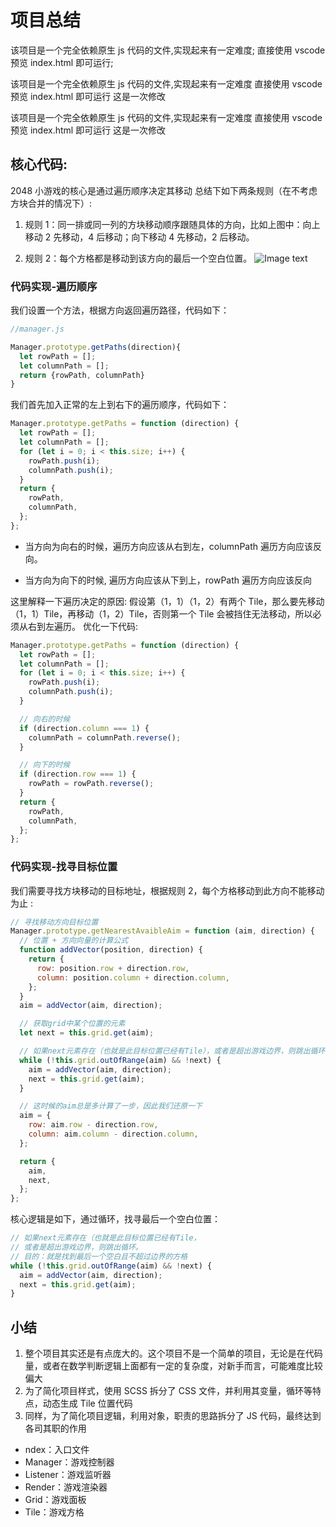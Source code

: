 # 项目总结

该项目是一个完全依赖原生 js 代码的文件,实现起来有一定难度;
直接使用 vscode 预览 index.html 即可运行;

该项目是一个完全依赖原生 js 代码的文件,实现起来有一定难度
直接使用 vscode 预览 index.html 即可运行
这是一次修改

该项目是一个完全依赖原生 js 代码的文件,实现起来有一定难度
直接使用 vscode 预览 index.html 即可运行
这是一次修改

## 核心代码:

2048 小游戏的核心是通过遍历顺序决定其移动
总结下如下两条规则（在不考虑方块合并的情况下）:

1. 规则 1：同一排或同一列的方块移动顺序跟随具体的方向，比如上图中：向上移动 2 先移动，4 后移动；向下移动 4 先移动，2 后移动。

2. 规则 2：每个方格都是移动到该方向的最后一个空白位置。
   ![Image text](https://style.youkeda.com/img/course/f10/4/2.jpeg)

### 代码实现-遍历顺序

我们设置一个方法，根据方向返回遍历路径，代码如下：

```js
//manager.js

Manager.prototype.getPaths(direction){
  let rowPath = [];
  let columnPath = [];
  return {rowPath, columnPath}
}
```

我们首先加入正常的左上到右下的遍历顺序，代码如下：

```js
Manager.prototype.getPaths = function (direction) {
  let rowPath = [];
  let columnPath = [];
  for (let i = 0; i < this.size; i++) {
    rowPath.push(i);
    columnPath.push(i);
  }
  return {
    rowPath,
    columnPath,
  };
};
```

- 当方向为向右的时候，遍历方向应该从右到左，columnPath 遍历方向应该反向。

- 当方向为向下的时候, 遍历方向应该从下到上，rowPath 遍历方向应该反向

这里解释一下遍历决定的原因:
假设第（1，1）（1，2）有两个 Tile，那么要先移动（1，1）Tile，再移动（1，2）Tile，否则第一个 Tile 会被挡住无法移动，所以必须从右到左遍历。
优化一下代码:

```js
Manager.prototype.getPaths = function (direction) {
  let rowPath = [];
  let columnPath = [];
  for (let i = 0; i < this.size; i++) {
    rowPath.push(i);
    columnPath.push(i);
  }

  // 向右的时候
  if (direction.column === 1) {
    columnPath = columnPath.reverse();
  }

  // 向下的时候
  if (direction.row === 1) {
    rowPath = rowPath.reverse();
  }
  return {
    rowPath,
    columnPath,
  };
};
```

### 代码实现-找寻目标位置

我们需要寻找方块移动的目标地址，根据规则 2，每个方格移动到此方向不能移动为止 :

```js
// 寻找移动方向目标位置
Manager.prototype.getNearestAvaibleAim = function (aim, direction) {
  // 位置 + 方向向量的计算公式
  function addVector(position, direction) {
    return {
      row: position.row + direction.row,
      column: position.column + direction.column,
    };
  }
  aim = addVector(aim, direction);

  // 获取grid中某个位置的元素
  let next = this.grid.get(aim);

  // 如果next元素存在（也就是此目标位置已经有Tile），或者是超出游戏边界，则跳出循环。目的：就是找到最后一个空白且不超过边界的方格
  while (!this.grid.outOfRange(aim) && !next) {
    aim = addVector(aim, direction);
    next = this.grid.get(aim);
  }

  // 这时候的aim总是多计算了一步，因此我们还原一下
  aim = {
    row: aim.row - direction.row,
    column: aim.column - direction.column,
  };

  return {
    aim,
    next,
  };
};
```

核心逻辑是如下，通过循环，找寻最后一个空白位置：

```js
// 如果next元素存在（也就是此目标位置已经有Tile，
// 或者是超出游戏边界，则跳出循环。
// 目的：就是找到最后一个空白且不超过边界的方格
while (!this.grid.outOfRange(aim) && !next) {
  aim = addVector(aim, direction);
  next = this.grid.get(aim);
}
```

## 小结

1. 整个项目其实还是有点庞大的。这个项目不是一个简单的项目，无论是在代码量，或者在数学判断逻辑上面都有一定的复杂度，对新手而言，可能难度比较偏大
2. 为了简化项目样式，使用 SCSS 拆分了 CSS 文件，并利用其变量，循环等特点，动态生成 Tile 位置代码
3. 同样，为了简化项目逻辑，利用对象，职责的思路拆分了 JS 代码，最终达到各司其职的作用

- ndex：入口文件
- Manager：游戏控制器
- Listener：游戏监听器
- Render：游戏渲染器
- Grid：游戏面板
- Tile：游戏方格

